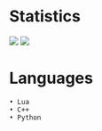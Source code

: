 # Statistics

![](https://github-readme-stats.vercel.app/api?username=0zBug&theme=dark&show_icons=true)
![](https://github-readme-stats.vercel.app/api/top-langs/?username=0zBug&layout=compact&theme=dark&langs_count=10?exclude_repo=UntitledX)

# Languages

```
• Lua
• C++
• Python
```
